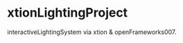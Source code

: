 xtionLightingProject
====================

interactiveLightingSystem via xtion &amp; openFrameworks007.